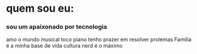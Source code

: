 # quem sou eu:
### sou um apaixonado por tecnologia 
amo o mundo musical toco piano
tenho prazer em resolver prolemas
Familia é a minha base de vida
cultura nerd é o máximo
